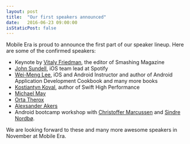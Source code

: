 ```yaml
---
layout: post
title:  "Our first speakers announced"
date:   2016-06-23 09:00:00
isStaticPost: false
---
```

Mobile Era is proud to announce the first part of our speaker lineup. Here are some of the confirmed speakers:

* Keynote by [Vitaly Friedman](https://twitter.com/smashingmag), the editor of Smashing Magazine
* [John Sundell](https://twitter.com/johnsundell), iOS team lead at Spotify
* [Wei-Meng Lee](https://twitter.com/weimenglee), iOS and Android Instructor and author of Android Application Development Cookbook and many more books
* [Kostiantyn Koval](https://twitter.com/KostiaKoval), author of Swift High Performance
* [Michael May](https://twitter.com/CoderMay)
* [Orta Therox](https://twitter.com/orta)
* [Alexsander Akers](https://twitter.com/a2)
* Android bootcamp workshop with [Christoffer Marcussen](https://twitter.com/@chrjmarcussen) and [Sindre Nordbø](https://twitter.com/@sindrebn).

We are looking forward to these and many more awesome speakers in November at Mobile Era.
